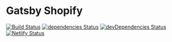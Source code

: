 # Gatsby Shopify

[![Build Status](https://travis-ci.com/marcobiedermann/gatsby-shopify.svg?branch=main)](https://travis-ci.com/marcobiedermann/gatsby-shopify)
[![dependencies Status](https://david-dm.org/marcobiedermann/gatsby-shopify/status.svg)](https://david-dm.org/marcobiedermann/gatsby-shopify)
[![devDependencies Status](https://david-dm.org/marcobiedermann/gatsby-shopify/dev-status.svg)](https://david-dm.org/marcobiedermann/gatsby-shopify?type=dev)
[![Netlify Status](https://api.netlify.com/api/v1/badges/ff94b807-1104-4fe5-b8da-a464bc7d5ee7/deploy-status)](https://app.netlify.com/sites/marcobiedermann-gatsby-shopify/deploys)
